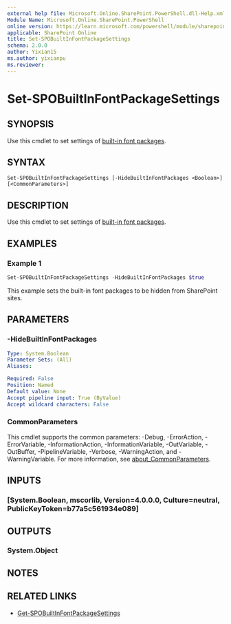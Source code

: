 ```yaml
---
external help file: Microsoft.Online.SharePoint.PowerShell.dll-Help.xml
Module Name: Microsoft.Online.SharePoint.PowerShell
online version: https://learn.microsoft.com/powershell/module/sharepoint-online/set-spobuiltinfontpackagesettings
applicable: SharePoint Online
title: Set-SPOBuiltInFontPackageSettings
schema: 2.0.0
author: Yixian15
ms.author: yixianpu
ms.reviewer:
---
```


# Set-SPOBuiltInFontPackageSettings

## SYNOPSIS

Use this cmdlet to set settings of [built-in font packages](/sharepoint/brand-center-font-packages).

## SYNTAX

```
Set-SPOBuiltInFontPackageSettings [-HideBuiltInFontPackages <Boolean>] [<CommonParameters>]
```
## DESCRIPTION

Use this cmdlet to set settings of [built-in font packages](/sharepoint/brand-center-font-packages).

## EXAMPLES

### Example 1

```powershell
Set-SPOBuiltInFontPackageSettings -HideBuiltInFontPackages $true
```

This example sets the built-in font packages to be hidden from SharePoint sites.

## PARAMETERS

### -HideBuiltInFontPackages

```yaml
Type: System.Boolean
Parameter Sets: (All)
Aliases:

Required: False
Position: Named
Default value: None
Accept pipeline input: True (ByValue)
Accept wildcard characters: False
```

### CommonParameters
This cmdlet supports the common parameters: -Debug, -ErrorAction, -ErrorVariable, -InformationAction, -InformationVariable, -OutVariable, -OutBuffer, -PipelineVariable, -Verbose, -WarningAction, and -WarningVariable. For more information, see [about_CommonParameters](https://go.microsoft.com/fwlink/?LinkID=113216).

## INPUTS

### [System.Boolean, mscorlib, Version=4.0.0.0, Culture=neutral, PublicKeyToken=b77a5c561934e089]

## OUTPUTS

### System.Object

## NOTES

## RELATED LINKS

- [Get-SPOBuiltInFontPackageSettings](./Get-SPOBuiltInFontPackageSettings.md)

